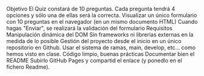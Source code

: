 

Objetivo
El Quiz constará de 10 preguntas. Cada pregunta tendrá 4 opciones y sólo una de ellas será la correcta.
Visualizar un único formulario con 10 preguntas en el navegador (en un mismo documento HTML)
Cuando hagas "Enviar", se realizará la validación del formulario
Requisitos
Manipulación dinámica del DOM
Sin frameworks ni librerias externas en la medida de lo posible
Gestión del proyecto desde el inicio en un único repositorio en Github. Usar el sistema de ramas, main, develop, etc... como hemos visto en clase.
Código limpio, buenas prácticas
Documentar bien el README
Subirlo GitHub Pages y compartid el enlace (y ponedlo en el fichero Readme).
